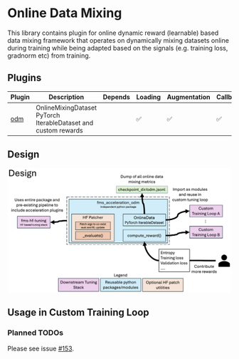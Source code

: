 # Online Data Mixing

This library contains plugin for online dynamic reward (learnable) based data mixing framework that operates on dynamically mixing datasets online during training while being adapted based on the signals (e.g. training loss, gradnorm etc) from training.

## Plugins

Plugin | Description | Depends | Loading | Augmentation | Callbacks
--|--|--|--|--|--
[odm](./src/fms_acceleration_odm/framework_plugin_odm.py) | OnlineMixingDataset PyTorch IterableDataset and custom rewards | | ✅ | ✅ | ✅

## Design
![](./artifacts/Design.png)

## Usage in Custom Training Loop


### Planned TODOs
Please see issue [#153](https://github.com/foundation-model-stack/fms-acceleration/issues/153).



